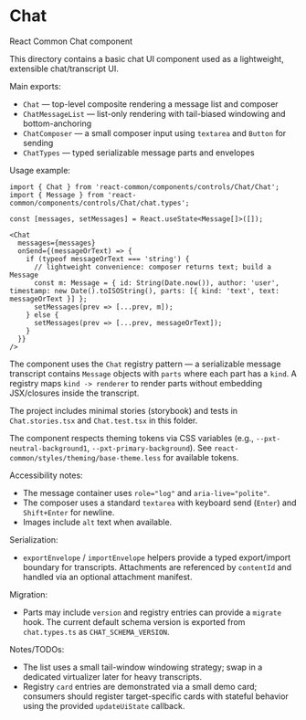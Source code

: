# Chat

React Common Chat component

This directory contains a basic chat UI component used as a lightweight, extensible chat/transcript UI.

Main exports:

- `Chat` — top-level composite rendering a message list and composer
- `ChatMessageList` — list-only rendering with tail-biased windowing and bottom-anchoring
- `ChatComposer` — a small composer input using `textarea` and `Button` for sending
- `ChatTypes` — typed serializable message parts and envelopes

Usage example:

```
import { Chat } from 'react-common/components/controls/Chat/Chat';
import { Message } from 'react-common/components/controls/Chat/chat.types';

const [messages, setMessages] = React.useState<Message[]>([]);

<Chat
  messages={messages}
  onSend={(messageOrText) => {
    if (typeof messageOrText === 'string') {
      // lightweight convenience: composer returns text; build a Message
      const m: Message = { id: String(Date.now()), author: 'user', timestamp: new Date().toISOString(), parts: [{ kind: 'text', text: messageOrText }] };
      setMessages(prev => [...prev, m]);
    } else {
      setMessages(prev => [...prev, messageOrText]);
    }
  }}
/>
```

The component uses the `Chat` registry pattern — a serializable message transcript contains `Message` objects with `parts` where each part has a `kind`. A registry maps `kind -> renderer` to render parts without embedding JSX/closures inside the transcript.

The project includes minimal stories (storybook) and tests in `Chat.stories.tsx` and `Chat.test.tsx` in this folder.

The component respects theming tokens via CSS variables (e.g., `--pxt-neutral-background1`, `--pxt-primary-background`). See `react-common/styles/theming/base-theme.less` for available tokens.

Accessibility notes:

- The message container uses `role="log"` and `aria-live="polite"`.
- The composer uses a standard `textarea` with keyboard send (`Enter`) and `Shift+Enter` for newline.
- Images include `alt` text when available.

Serialization:

- `exportEnvelope` / `importEnvelope` helpers provide a typed export/import boundary for transcripts. Attachments are referenced by `contentId` and handled via an optional attachment manifest.

Migration:

- Parts may include `version` and registry entries can provide a `migrate` hook. The current default schema version is exported from `chat.types.ts` as `CHAT_SCHEMA_VERSION`.

Notes/TODOs:

- The list uses a small tail-window windowing strategy; swap in a dedicated virtualizer later for heavy transcripts.
- Registry `card` entries are demonstrated via a small demo card; consumers should register target-specific cards with stateful behavior using the provided `updateUiState` callback.
